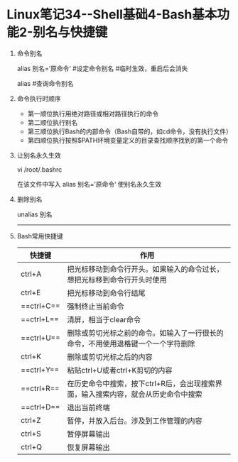 # Linux笔记34--Shell基础4-Bash基本功能2-别名与快捷键

1. 命令别名

   alias 别名=’原命令‘     #设定命令别名     #临时生效，重启后会消失

   alias                             #查询命令别名

2. 命令执行时顺序
   + 第一顺位执行用绝对路径或相对路径执行的命令
   + 第二顺位执行别名
   + 第三顺位执行Bash的内部命令（Bash自带的，如cd命令，没有执行文件）
   + 第四顺位执行按照$PATH环境变量定义的目录查找顺序找到的第一个命令

3. 让别名永久生效

   vi /root/.bashrc

   在该文件中写入   alias 别名=’原命令‘   使别名永久生效

4. 删除别名

   unalias 别名

   ---

5. Bash常用快捷键

   | 快捷键     | 作用                                                         |
   | ---------- | ------------------------------------------------------------ |
   | ctrl+A     | 把光标移动到命令行开头。如果输入的命令过长，想把光标移到命令行开头时使用 |
   | ctrl+E     | 把光标移动到命令行结尾                                       |
   | ==ctrl+C== | 强制终止当前命令                                             |
   | ==ctrl+L== | 清屏，相当于clear命令                                        |
   | ==ctrl+U== | 删除或剪切光标之前的命令。如输入了一行很长的命令，不用使用退格键一个一个字符删除 |
   | ctrl+K     | 删除或剪切光标之后的内容                                     |
   | ==ctrl+Y== | 粘贴ctrl+U或者ctrl+K剪切的内容                               |
   | ==ctrl+R== | 在历史命令中搜索，按下ctrl+R后，会出现搜索界面，输入搜索内容，就会从历史命令中搜索 |
   | ==ctrl+D== | 退出当前终端                                                 |
   | ctrl+Z     | 暂停，并放入后台。涉及到工作管理的内容                       |
   | ctrl+S     | 暂停屏幕输出                                                 |
   | ctrl+Q     | 恢复屏幕输出                                                 |

   